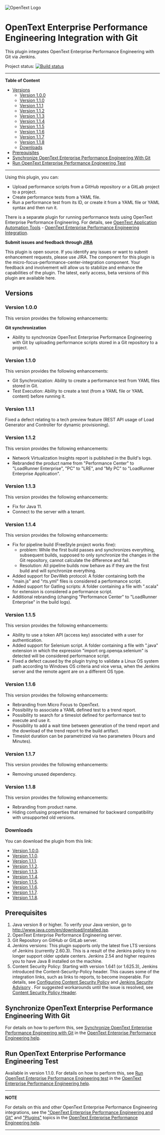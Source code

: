 ![OpenText Logo](https://upload.wikimedia.org/wikipedia/commons/1/1b/OpenText_logo.svg)
# OpenText Enterprise Performance Engineering Integration with Git
This plugin integrates OpenText Enterprise Performance Engineering with Git via Jenkins.

Project status:
[![Build status](https://ci.jenkins.io/buildStatus/icon?job=Plugins/micro-focus-performance-center-integration-plugin/master)](https://ci.jenkins.io/job/Plugins/job/micro-focus-performance-center-integration-plugin/job/master/)

---
**Table of Content**

  * [Versions](#versions)
    + [Version 1.0.0](#version-100)
    + [Version 1.1.0](#version-110)
    + [Version 1.1.1](#version-111)
    + [Version 1.1.2](#version-112)
    + [Version 1.1.3](#version-113)
    + [Version 1.1.4](#version-114)
    + [Version 1.1.5](#version-115)
    + [Version 1.1.6](#version-116)
    + [Version 1.1.7](#version-117)
	+ [Version 1.1.8](#version-118)
    + [Downloads](#downloads)
  * [Prerequisites](#prerequisites)
  * [Synchronize OpenText Enterprise Performance Engineering With Git](#synchronize-openText-enterprise-performance-engineering-with-git)
  * [Run OpenText Enterprise Performance Engineering Test](#run-openText-enterprise-performance-engineering-test)

---
  
Using this plugin, you can:
- Upload performance scripts from a GitHub repository or a GitLab project to a project.
- Create performance tests from a YAML file.
- Run a performance test from its ID, or create it from a YAML file or YAML syntax and then run it.

There is a separate plugin for running performance tests using OpenText Enterprise Performance Engineering. For details, see [OpenText Application Automation Tools](https://wiki.jenkins.io/display/JENKINS/Micro+Focus+Application+Automation+Tools) - [OpenText Enterprise Performance Engineering Integration](https://wiki.jenkins.io/display/JENKINS/Performance+Center+Integration).

**Submit issues and feedback through [JIRA](https://issues.jenkins-ci.org/browse/JENKINS-36795?jql=project%20%3D%20JENKINS%20AND%20component%20%3D%20micro-focus-performance-center-integration)**

This plugin is open source. If you identify any issues or want to submit enhancement requests, please use JIRA. The component for this plugin is the micro-focus-performance-center-integration component. Your feedback and involvement will allow us to stabilize and enhance the capabilities of the plugin. The latest, early access, beta versions of this plugin are available here. 
## Versions

### Version 1.0.0
This version provides the following enhancements:

**Git synchronization**

- Ability to synchronize OpenText Enterprise Performance Engineering with Git by uploading performance scripts stored in a Git repository to a project.

### Version 1.1.0
This version provides the following enhancements:
- Git Synchronization: Ability to create a performance test from YAML files stored in Git.
- Test Execution: Ability to create a test (from a YAML file or YAML content) before running it.

### Version 1.1.1
Fixed a defect relating to a tech preview feature (REST API usage of Load Generator and Controller for dynamic provisioning).

### Version 1.1.2
This version provides the following enhancements:
- Network Virtualization Insights report is published in the Build's logs.
- Rebranded the product name from "Performance Center" to "LoadRunner Enterprise", "PC" to "LRE", and "My PC" to "LoadRunner Enterprise Application".

### Version 1.1.3
This version provides the following enhancements:
- Fix for Java 11.
- Connect to the server with a tenant.

### Version 1.1.4
This version provides the following enhancements:
- Fix for pipeline build (FreeStyle project works fine): 
  - problem: While the first build passes and synchronizes everything, subsequent builds, supposed to only synchronize the changes in the Git repository, cannot calculate the difference and fail.
  - Resolution: All pipeline builds now behave as if they are the first build and will synchronize everything.
- Added support for DevWeb protocol: A folder containing both the "main.js" and "rts.yml" files is considered a performance script.
- Added support for Gatling scripts: A folder containing a file with ".scala" for extension is considered a performance script.
- Additional rebranding (changing "Performance Center" to "LoadRunner Enterprise" in the build logs).

### Version 1.1.5
This version provides the following enhancements:
- Ability to use a token API (access key) associated with a user for authentication.
- Added support for Selenium script. A folder containing a file with ".java" extension in which the expression "import org.openqa.selenium" is detected will be considered performance script.
- Fixed a defect caused by the plugin trying to validate a Linux OS system path according to Windows OS criteria and vice versa, when the Jenkins server and the remote agent are on a different OS type.

### Version 1.1.6
This version provides the following enhancements:
- Rebranding from Micro Focus to OpenText.
- Possibility to associate a YAML defined test to a trend report.
- Possibility to search for a timeslot defined for performance test to execute and use it.
- Possibility to add a wait time between generation of the trend report and the download of the trend report to the build artifact.
- Timeslot duration can be parametrized via two parameters (Hours and Minutes).

### Version 1.1.7
This version provides the following enhancements:
- Removing unused dependency.

### Version 1.1.8
This version provides the following enhancements:
- Rebranding from product name.
- Hiding confusing properties that remained for backward compatibility with unsupported old versions.

### Downloads
You can download the plugin from this link:

- [Version 1.0.0](https://repo.jenkins-ci.org/releases/org/jenkins-ci/plugins/micro-focus-performance-center-integration/1.0.0/micro-focus-performance-center-integration-1.0.0.hpi).
- [Version 1.1.0](https://repo.jenkins-ci.org/releases/org/jenkins-ci/plugins/micro-focus-performance-center-integration/1.1.0/micro-focus-performance-center-integration-1.1.0.hpi).
- [Version 1.1.1](https://repo.jenkins-ci.org/releases/org/jenkins-ci/plugins/micro-focus-performance-center-integration/1.1.1/micro-focus-performance-center-integration-1.1.1.hpi).
- [Version 1.1.2](https://repo.jenkins-ci.org/releases/org/jenkins-ci/plugins/micro-focus-performance-center-integration/1.1.2/micro-focus-performance-center-integration-1.1.2.hpi).
- [Version 1.1.3](https://repo.jenkins-ci.org/releases/org/jenkins-ci/plugins/micro-focus-performance-center-integration/1.1.3/micro-focus-performance-center-integration-1.1.3.hpi).
- [Version 1.1.4](https://repo.jenkins-ci.org/releases/org/jenkins-ci/plugins/micro-focus-performance-center-integration/1.1.4/micro-focus-performance-center-integration-1.1.4.hpi).
- [Version 1.1.5](https://repo.jenkins-ci.org/releases/org/jenkins-ci/plugins/micro-focus-performance-center-integration/1.1.5/micro-focus-performance-center-integration-1.1.5.hpi).
- [Version 1.1.6](https://repo.jenkins-ci.org/releases/org/jenkins-ci/plugins/micro-focus-performance-center-integration/1.1.6/micro-focus-performance-center-integration-1.1.6.hpi).
- [Version 1.1.7](https://repo.jenkins-ci.org/releases/org/jenkins-ci/plugins/micro-focus-performance-center-integration/1.1.7/micro-focus-performance-center-integration-1.1.7.hpi).
- [Version 1.1.8](https://repo.jenkins-ci.org/releases/org/jenkins-ci/plugins/micro-focus-performance-center-integration/1.1.8/micro-focus-performance-center-integration-1.1.7.hpi).

## Prerequisites
1. Java version 8 or higher. To verify your Java version, go to http://www.java.com/en/download/installed.jsp.
2. OpenText Enterprise Performance Engineering server.
3. Git Repository on GitHub or GitLab server.
4. Jenkins versions: This plugin supports only the latest five LTS versions of Jenkins (currently 2.60.3). This is a result of the Jenkins policy to no longer support older update centers. Jenkins 2.54 and higher requires you to have Java 8 installed on the machine.
5. Content Security Policy: Starting with version 1.641 (or 1.625.3), Jenkins introduced the Content-Security-Policy header. This causes some of the integration links, such as links to reports, to become inoperable. For details, see [Configuring Content Security Policy](https://wiki.jenkins.io/display/JENKINS/Configuring+Content+Security+Policy) and [Jenkins Security Advisory](https://jenkins.io/security/advisory/2015-12-09/) . For suggested workarounds until the issue is resolved, see [Content Security Policy Header](https://wiki.jenkins.io/display/JENKINS/Micro+Focus+Application+Automation+Tools#MicroFocusApplicationAutomationTools-ContentSecurityPolicyHeader).

## Synchronize OpenText Enterprise Performance Engineering With Git
For details on how to perform this, see [Synchronize OpenText Enterprise Performance Engineering with Git](https://admhelp.microfocus.com/pc/en/latest/online_help/Content/PC/Sync_PC_with_Git.htm) in the [OpenText Enterprise Performance Engineering help](https://admhelp.microfocus.com/lre).

## Run OpenText Enterprise Performance Engineering Test
Available in version 1.1.0. For details on how to perform this, see [Run OpenText Enterprise Performance Engineering test](https://admhelp.microfocus.com/pc/en/latest/online_help/Content/PC/Run_test_using_PC.htm) in the [OpenText Enterprise Performance Engineering help](https://admhelp.microfocus.com/lre).

---
**NOTE** 

For details on this and other OpenText Enterprise Performance Engineering integrations, see the ["OpenText Enterprise Performance Engineering and Git"](https://admhelp.microfocus.com/pc/en/latest/online_help/Content/PC/Git-integration.htm) and ["Plugins"](https://admhelp.microfocus.com/pc/en/latest/online_help/Content/PC/Performance-Center-Plugins.htm) topics in the [OpenText Enterprise Performance Engineering help](https://admhelp.microfocus.com/lre).

---